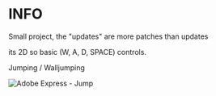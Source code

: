 # INFO
Small project, the "updates" are more patches than updates

its 2D so basic (W, A, D, SPACE) controls.

Jumping / Walljumping


![Adobe Express - Jump](https://github.com/user-attachments/assets/55c1c970-fcf6-4de4-84fb-11d55f37f967)
